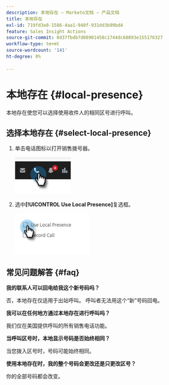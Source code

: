 ```yaml
---
description: 本地存在 — Marketo文档 — 产品文档
title: 本地存在
exl-id: 719fd3e8-1586-4aa1-940f-931dd3b99bd4
feature: Sales Insight Actions
source-git-commit: 0d37fbdb7d08901458c1744dc68893e155176327
workflow-type: tm+mt
source-wordcount: '141'
ht-degree: 0%

---
```


# 本地存在 {#local-presence}

本地存在使您可以选择使用收件人的相同区号进行呼叫。

## 选择本地存在 {#select-local-presence}

1. 单击电话图标以打开销售拨号器。

   ![](assets/local-presence-1.png)

1. 选中&#x200B;**[!UICONTROL Use Local Presence]**&#x200B;复选框。

   ![](assets/local-presence-2.png)

## 常见问题解答 {#faq}

**我的联系人可以回电给我这个新号码吗？**

否，本地存在仅适用于出站呼叫。 呼叫者无法用这个“新”号码回电。

**我可以在任何地方通过本地存在进行呼叫吗？**

我们仅在美国提供呼叫的所有销售电话功能。

**当呼叫区号时，本地显示号码是否始终相同？**

当您拨入区号时，号码可能始终相同。

**使用本地存在时，我的整个号码会更改还是只更改区号？**

你的全部号码都会改变。

